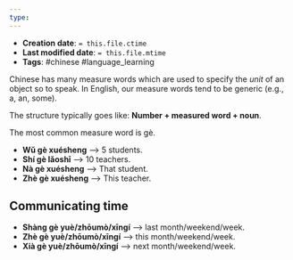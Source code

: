 ```yaml
---
type:
---
```


* **Creation date**: `= this.file.ctime`
* **Last modified date**: `= this.file.mtime`
* **Tags**: #chinese #language_learning 

Chinese has many measure words which are used to specify the *unit* of an object so to speak. In English, our measure words tend to be generic (e.g., a, an, some).

The structure typically goes like: **Number + measured word + noun**.

The most common measure word is gè.

* **Wǔ gè xuésheng** --> 5 students.
* **Shí gè lǎoshī** --> 10 teachers.
* **Nà gè xuésheng** --> That student.
* **Zhè gè xuésheng** --> This teacher.

## Communicating time

* **Shàng gè yuè/zhōumò/xīngí** --> last month/weekend/week.
* **Zhè gè yuè/zhōumò/xīngí** --> this month/weekend/week.
* **Xià gè yuè/zhōumò/xīngí** --> next month/weekend/week.